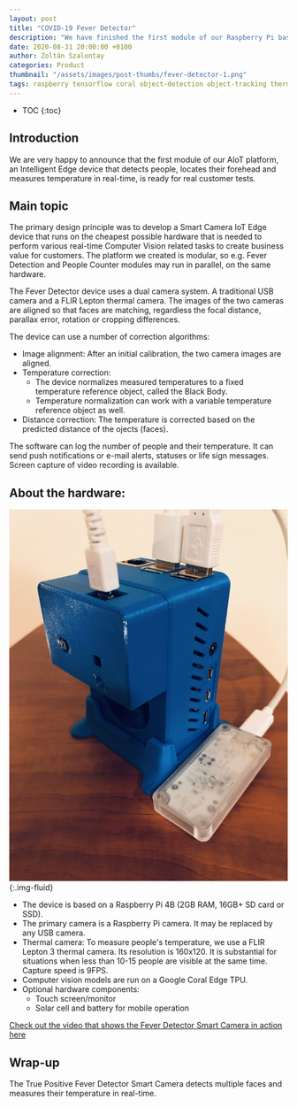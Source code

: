 ```yaml
---
layout: post
title: "COVID-19 Fever Detector"
description: "We have finished the first module of our Raspberry Pi based Intelligens Edge platform"
date: 2020-08-31 20:00:00 +0100
author: Zoltán Szalontay
categories: Product
thumbnail: "/assets/images/post-thumbs/fever-detector-1.png"
tags: raspberry tensorflow coral object-detection object-tracking thermal-camera
---
```

* TOC
{:toc}

## Introduction

We are very happy to announce that the first module of our AIoT platform, an Intelligent Edge device that detects people, locates their forehead and measures temperature in real-time, is ready for real customer tests.

## Main topic

The primary design principle was to develop a Smart Camera IoT Edge device that runs on the cheapest possible hardware that is needed to perform various real-time Computer Vision related tasks to create business value for customers. The platform we created is modular, so e.g. Fever Detection and People Counter modules may run in parallel, on the same hardware.

The Fever Detector device uses a dual camera system. A traditional USB camera and a FLIR Lepton thermal camera. The images of the two cameras are aligned so that faces are matching, regardless the focal distance, parallax error, rotation or cropping differences.

The device can use a number of correction algorithms:
* Image alignment: After an initial calibration, the two camera images are aligned.
* Temperature correction:
  * The device normalizes measured temperatures to a fixed temperature reference object, called the Black Body.
  * Temperature normalization can work with a variable temperature reference object as well.
* Distance correction: The temperature is corrected based on the predicted distance of the ojects (faces).

The software can log the number of people and their temperature. It can send push notifications or e-mail alerts, statuses or life sign messages. Screen capture of video recording is available.

## About the hardware:

![The Smart Camera prototype in its 3D printed box with the Google Coral Edge TPU](/assets/images/in-content/smart-camera1.jpg){:.img-fluid}

* The device is based on a Raspberry Pi 4B (2GB RAM, 16GB+ SD card or SSD).
* The primary camera is a Raspberry Pi camera. It may be replaced by any USB camera.
* Thermal camera: To measure people's temperature, we use a FLIR Lepton 3 thermal camera. Its resolution is 160x120. It is substantial for situations when less than 10-15 people are visible at the same time. Capture speed is 9FPS.
* Computer vision models are run on a Google Coral Edge TPU.
* Optional hardware components:
  * Touch screen/monitor
  * Solar cell and battery for mobile operation

[Check out the video that shows the Fever Detector Smart Camera in action here](https://www.youtube.com/watch?v=IU5YGhB-Flg)

## Wrap-up

The True Positive Fever Detector Smart Camera detects multiple faces and measures their temperature in real-time.